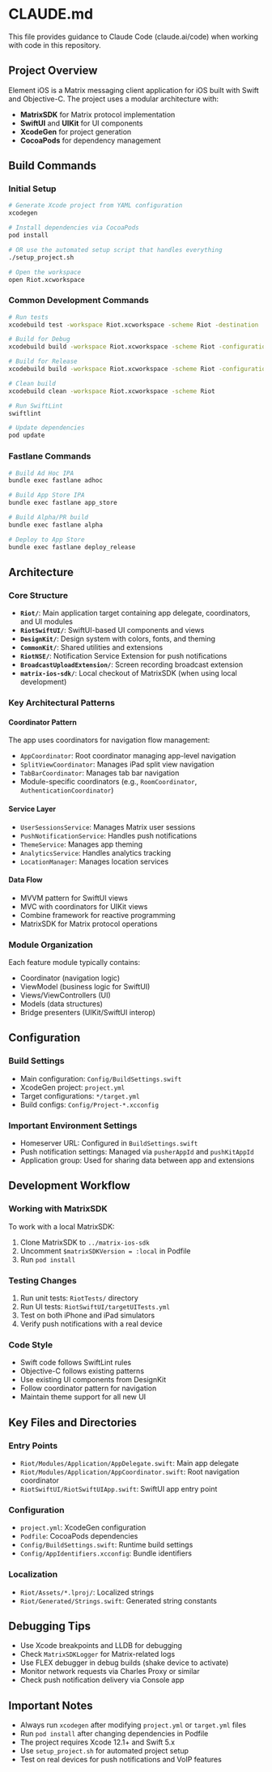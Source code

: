 # CLAUDE.md

This file provides guidance to Claude Code (claude.ai/code) when working with code in this repository.

## Project Overview

Element iOS is a Matrix messaging client application for iOS built with Swift and Objective-C. The project uses a modular architecture with:
- **MatrixSDK** for Matrix protocol implementation
- **SwiftUI** and **UIKit** for UI components
- **XcodeGen** for project generation
- **CocoaPods** for dependency management

## Build Commands

### Initial Setup
```bash
# Generate Xcode project from YAML configuration
xcodegen

# Install dependencies via CocoaPods
pod install

# OR use the automated setup script that handles everything
./setup_project.sh

# Open the workspace
open Riot.xcworkspace
```

### Common Development Commands
```bash
# Run tests
xcodebuild test -workspace Riot.xcworkspace -scheme Riot -destination 'platform=iOS Simulator,name=iPhone 15'

# Build for Debug
xcodebuild build -workspace Riot.xcworkspace -scheme Riot -configuration Debug

# Build for Release
xcodebuild build -workspace Riot.xcworkspace -scheme Riot -configuration Release

# Clean build
xcodebuild clean -workspace Riot.xcworkspace -scheme Riot

# Run SwiftLint
swiftlint

# Update dependencies
pod update
```

### Fastlane Commands
```bash
# Build Ad Hoc IPA
bundle exec fastlane adhoc

# Build App Store IPA
bundle exec fastlane app_store

# Build Alpha/PR build
bundle exec fastlane alpha

# Deploy to App Store
bundle exec fastlane deploy_release
```

## Architecture

### Core Structure
- **`Riot/`**: Main application target containing app delegate, coordinators, and UI modules
- **`RiotSwiftUI/`**: SwiftUI-based UI components and views
- **`DesignKit/`**: Design system with colors, fonts, and theming
- **`CommonKit/`**: Shared utilities and extensions
- **`RiotNSE/`**: Notification Service Extension for push notifications
- **`BroadcastUploadExtension/`**: Screen recording broadcast extension
- **`matrix-ios-sdk/`**: Local checkout of MatrixSDK (when using local development)

### Key Architectural Patterns

#### Coordinator Pattern
The app uses coordinators for navigation flow management:
- `AppCoordinator`: Root coordinator managing app-level navigation
- `SplitViewCoordinator`: Manages iPad split view navigation
- `TabBarCoordinator`: Manages tab bar navigation
- Module-specific coordinators (e.g., `RoomCoordinator`, `AuthenticationCoordinator`)

#### Service Layer
- `UserSessionsService`: Manages Matrix user sessions
- `PushNotificationService`: Handles push notifications
- `ThemeService`: Manages app theming
- `AnalyticsService`: Handles analytics tracking
- `LocationManager`: Manages location services

#### Data Flow
- MVVM pattern for SwiftUI views
- MVC with coordinators for UIKit views
- Combine framework for reactive programming
- MatrixSDK for Matrix protocol operations

### Module Organization
Each feature module typically contains:
- Coordinator (navigation logic)
- ViewModel (business logic for SwiftUI)
- Views/ViewControllers (UI)
- Models (data structures)
- Bridge presenters (UIKit/SwiftUI interop)

## Configuration

### Build Settings
- Main configuration: `Config/BuildSettings.swift`
- XcodeGen project: `project.yml`
- Target configurations: `*/target.yml`
- Build configs: `Config/Project-*.xcconfig`

### Important Environment Settings
- Homeserver URL: Configured in `BuildSettings.swift`
- Push notification settings: Managed via `pusherAppId` and `pushKitAppId`
- Application group: Used for sharing data between app and extensions

## Development Workflow

### Working with MatrixSDK
To work with a local MatrixSDK:
1. Clone MatrixSDK to `../matrix-ios-sdk`
2. Uncomment `$matrixSDKVersion = :local` in Podfile
3. Run `pod install`

### Testing Changes
1. Run unit tests: `RiotTests/` directory
2. Run UI tests: `RiotSwiftUI/targetUITests.yml`
3. Test on both iPhone and iPad simulators
4. Verify push notifications with a real device

### Code Style
- Swift code follows SwiftLint rules
- Objective-C follows existing patterns
- Use existing UI components from DesignKit
- Follow coordinator pattern for navigation
- Maintain theme support for all new UI

## Key Files and Directories

### Entry Points
- `Riot/Modules/Application/AppDelegate.swift`: Main app delegate
- `Riot/Modules/Application/AppCoordinator.swift`: Root navigation coordinator
- `RiotSwiftUI/RiotSwiftUIApp.swift`: SwiftUI app entry point

### Configuration
- `project.yml`: XcodeGen configuration
- `Podfile`: CocoaPods dependencies
- `Config/BuildSettings.swift`: Runtime build settings
- `Config/AppIdentifiers.xcconfig`: Bundle identifiers

### Localization
- `Riot/Assets/*.lproj/`: Localized strings
- `Riot/Generated/Strings.swift`: Generated string constants

## Debugging Tips

- Use Xcode breakpoints and LLDB for debugging
- Check `MatrixSDKLogger` for Matrix-related logs
- Use FLEX debugger in debug builds (shake device to activate)
- Monitor network requests via Charles Proxy or similar
- Check push notification delivery via Console app

## Important Notes

- Always run `xcodegen` after modifying `project.yml` or `target.yml` files
- Run `pod install` after changing dependencies in Podfile
- The project requires Xcode 12.1+ and Swift 5.x
- Use `setup_project.sh` for automated project setup
- Test on real devices for push notifications and VoIP features